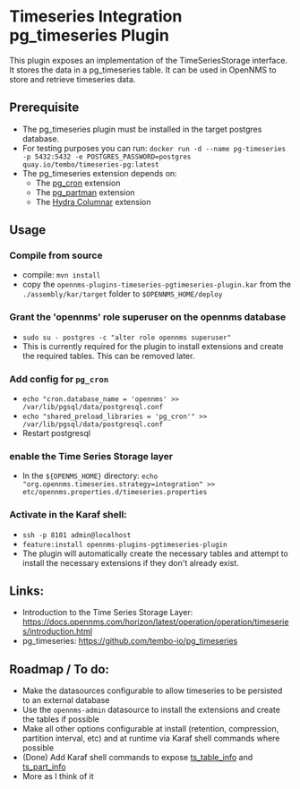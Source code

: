 # Timeseries Integration pg_timeseries Plugin 

This plugin exposes an implementation of the TimeSeriesStorage interface.
It stores the data in a pg_timeseries table.
It can be used in OpenNMS to store and retrieve timeseries data.

## Prerequisite
* The pg_timeseries plugin must be installed in the target postgres database.
* For testing purposes you can run: ``docker run -d --name pg-timeseries -p 5432:5432 -e POSTGRES_PASSWORD=postgres quay.io/tembo/timeseries-pg:latest``
* The pg_timeseries extension depends on:
  * The [pg_cron](https://github.com/citusdata/pg_cron) extension
  * The [pg_partman](https://github.com/pgpartman/pg_partman) extension
  * The [Hydra Columnar](https://github.com/hydradatabase/hydra) extension


## Usage
### Compile from source
* compile: ``mvn install``
* copy the `opennms-plugins-timeseries-pgtimeseries-plugin.kar` from the `./assembly/kar/target` folder to `$OPENNMS_HOME/deploy`
### Grant the 'opennms' role superuser on the opennms database
* `sudo su - postgres -c "alter role opennms superuser"`
* This is currently required for the plugin to install extensions and create the required tables. This can be removed later.
### Add config for `pg_cron`
* `echo "cron.database_name = 'opennms' >> /var/lib/pgsql/data/postgresql.conf`
* `echo "shared_preload_libraries = 'pg_cron'" >> /var/lib/pgsql/data/postgresql.conf`
* Restart postgresql
### enable the Time Series Storage layer
* In the `${OPENMS_HOME}` directory: ``echo "org.opennms.timeseries.strategy=integration" >> etc/opennms.properties.d/timeseries.properties``
###
### Activate in the Karaf shell:
  * ``ssh -p 8101 admin@localhost``
  * ``feature:install opennms-plugins-pgtimeseries-plugin``
  * The plugin will automatically create the necessary tables and attempt to install the necessary extensions if they don't already exist.

## Links:
* Introduction to the Time Series Storage Layer: https://docs.opennms.com/horizon/latest/operation/operation/timeseries/introduction.html
* pg_timeseries: https://github.com/tembo-io/pg_timeseries

## Roadmap / To do:
* Make the datasources configurable to allow timeseries to be persisted to an external database
* Use the `opennms-admin` datasource to install the extensions and create the tables if possible
* Make all other options configurable at install (retention, compression, partition interval, etc) and at runtime via Karaf shell commands where possible
* (Done) Add Karaf shell commands to expose [ts_table_info](https://github.com/tembo-io/pg_timeseries/blob/main/doc/reference.md#ts_table_info) and [ts_part_info](https://github.com/tembo-io/pg_timeseries/blob/main/doc/reference.md#ts_part_info)
* More as I think of it
